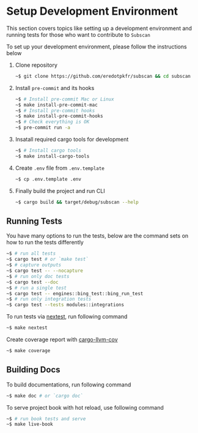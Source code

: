 # Setup Development Environment

This section covers topics like setting up a development environment and running tests for those who want to contribute to `Subscan`

To set up your development environment, please follow the instructions below

1. Clone repository

   ```bash
   ~$ git clone https://github.com/eredotpkfr/subscan && cd subscan
   ```

2. Install `pre-commit` and its hooks

   ```bash
   ~$ # Install pre-commit Mac or Linux
   ~$ make install-pre-commit-mac
   ~$ # Install pre-commit hooks
   ~$ make install-pre-commit-hooks
   ~$ # Check everything is OK
   ~$ pre-commit run -a
   ```

3. Insatall required cargo tools for development

   ```bash
   ~$ # Install cargo tools
   ~$ make install-cargo-tools
   ```

4. Create `.env` file from `.env.template`

   ```bash
   ~$ cp .env.template .env
   ```

5. Finally build the project and run CLI

   ```bash
   ~$ cargo build && target/debug/subscan --help
   ```

## Running Tests

You have many options to run the tests, below are the command sets on how to run the tests differently

```bash
~$ # run all tests
~$ cargo test # or `make test`
~$ # capture outputs
~$ cargo test -- --nocapture
~$ # run only doc tests
~$ cargo test --doc
~$ # run a single test
~$ cargo test -- engines::bing_test::bing_run_test
~$ # run only integration tests
~$ cargo test --tests modules::integrations
```

To run tests via [nextest](https://nexte.st/), run following command

```bash
~$ make nextest
```

Create coverage report with [cargo-llvm-cov](https://github.com/taiki-e/cargo-llvm-cov)

```bash
~$ make coverage
```

## Building Docs

To build documentations, run following command

```bash
~$ make doc # or `cargo doc`
```

To serve project book with hot reload, use following command

```bash
~$ # run book tests and serve
~$ make live-book
```
